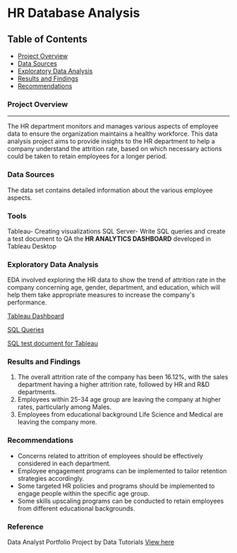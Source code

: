 # HR Database Analysis

## Table of Contents

- [Project Overview](#project-overview)
- [Data Sources](#data-sources)
- [Exploratory Data Analysis](#exploratory-data-analysis)
- [Results and Findings](#results-and-findings)
- [Recommendations](#recommendations)


  
### Project Overview
--- 

The HR department monitors and manages various aspects of employee data to ensure the organization maintains a healthy workforce. This data analysis project aims to provide insights to the HR department to help a company understand the attrition rate, based on which necessary actions could be taken to retain employees for a longer period. 
### Data Sources

The data set contains detailed information about the various employee aspects.

### Tools 

Tableau- Creating visualizations
SQL Server- Write SQL queries and create a test document to QA the **HR ANALYTICS DASHBOARD** developed in Tableau Desktop

### Exploratory Data Analysis

EDA involved exploring the HR data to show the trend of attrition rate in the company concerning age, gender, department, and education, which will help them take appropriate measures to increase the company's performance.

[Tableau Dashboard](https://public.tableau.com/views/HRAnalyticsDashboard_17106862778150/HRANALYTICSDASHBOARD?:language=en-US&publish=yes&:sid=&:display_count=n&:origin=viz_share_link)

[SQL Queries](https://github.com/Sahalaabdulla/Projects/blob/e002fb2948efa46e3d27c25f0df8b9e05f0aa029/Tableau%20Portfolio%20Project%20SQL%20Queries.sql)

[SQL test document for Tableau](https://github.com/Sahalaabdulla/Projects/blob/661d6c20b15168c4e9c8809694a68fb8f1585deb/SQL%20Test%20Document_Tableau.docx)

### Results and Findings

1. The overall attrition rate of the company has been 16.12%, with the sales department having a higher attrition rate, followed by HR and R&D departments.
2. Employees within 25-34 age group are leaving the company at higher rates, particularly among Males.
3. Employees from educational background Life Science and Medical are leaving the company more.

### Recommendations

- Concerns related to attrition of employees should be effectively considered in each department.
- Employee engagement programs can be implemented to tailor retention strategies accordingly.
- Some targeted HR policies and programs should be implemented to engage people within the specific age group.
- Some skills upscaling programs can be conducted to retain employees from different educational backgrounds.

### Reference

Data Analyst Portfolio Project by Data Tutorials 
[View here](https://www.youtube.com/watch?v=jF2uIluPojw&list=WL&index=2) 
